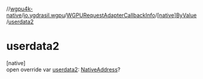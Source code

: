//[wgpu4k-native](../../../../index.md)/[io.ygdrasil.wgpu](../../index.md)/[WGPURequestAdapterCallbackInfo](../index.md)/[[native]ByValue](index.md)/[userdata2](userdata2.md)

# userdata2

[native]\
open override var [userdata2](userdata2.md): [NativeAddress](../../../ffi/-native-address/index.md)?